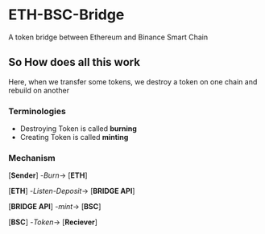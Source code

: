 # ETH-BSC-Bridge

A token bridge between Ethereum and Binance Smart Chain

## So How does all this work

Here, when we transfer some tokens, we destroy a token on one chain and rebuild on another

### Terminologies

- Destroying Token is called **burning**
- Creating Token is called **minting**

### Mechanism

[**Sender**] -*Burn*-> [**ETH**]

[**ETH**] -*Listen-Deposit*-> [**BRIDGE API**]

[**BRIDGE API**] -*mint*-> [**BSC**]

[**BSC**] -*Token*-> [**Reciever**]

